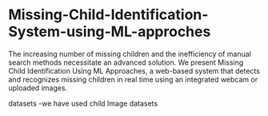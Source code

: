 # Missing-Child-Identification-System-using-ML-approches
The increasing number of missing children and the inefficiency of manual search methods necessitate an advanced solution. We present Missing Child Identification Using ML Approaches, a web-based system that detects and recognizes missing children in real time using an integrated webcam or uploaded images.

datasets -we have used child  Image datasets
